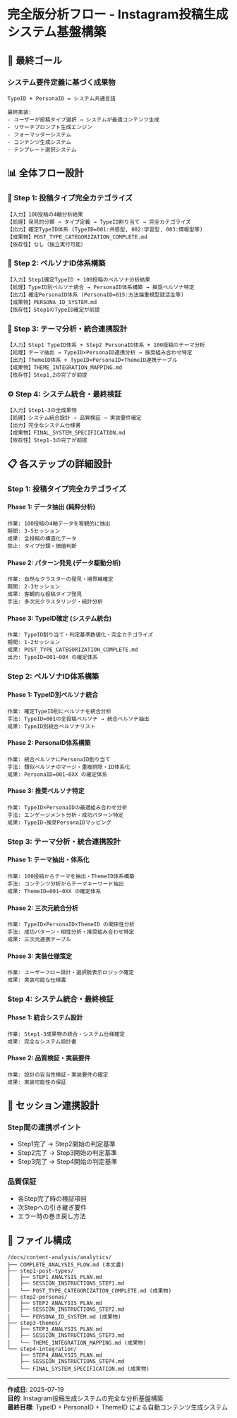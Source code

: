 # 完全版分析フロー - Instagram投稿生成システム基盤構築

## 🎯 最終ゴール

### システム要件定義に基づく成果物
```
TypeID + PersonaID = システム共通言語

最終実装:
- ユーザーが投稿タイプ選択 → システムが最適コンテンツ生成
- リサーチプロンプト生成エンジン
- フォーマッターシステム  
- コンテンツ生成システム
- テンプレート選択システム
```

## 📊 全体フロー設計

### 🔄 Step 1: 投稿タイプ完全カテゴライズ
```
【入力】100投稿の4軸分析結果
【処理】発見的分類 → タイプ定義 → TypeID割り当て → 完全カテゴライズ
【出力】確定TypeID体系 (TypeID=001:共感型, 002:学習型, 003:情報型等)
【成果物】POST_TYPE_CATEGORIZATION_COMPLETE.md
【依存性】なし（独立実行可能）
```

### 👥 Step 2: ペルソナID体系構築
```
【入力】Step1確定TypeID + 100投稿のペルソナ分析結果
【処理】TypeID別ペルソナ統合 → PersonaID体系構築 → 推奨ペルソナ特定
【出力】確定PersonaID体系 (PersonaID=015:方法論重視型就活生等)
【成果物】PERSONA_ID_SYSTEM.md
【依存性】Step1のTypeID確定が前提
```

### 🔗 Step 3: テーマ分析・統合連携設計
```
【入力】Step1 TypeID体系 + Step2 PersonaID体系 + 100投稿のテーマ分析
【処理】テーマ抽出 → TypeID×PersonaID連携分析 → 推奨組み合わせ特定
【出力】ThemeID体系 + TypeID×PersonaID×ThemeID連携テーブル
【成果物】THEME_INTEGRATION_MAPPING.md
【依存性】Step1,2の完了が前提
```

### ⚙️ Step 4: システム統合・最終検証
```
【入力】Step1-3の全成果物
【処理】システム統合設計 → 品質検証 → 実装要件確定
【出力】完全なシステム仕様書
【成果物】FINAL_SYSTEM_SPECIFICATION.md
【依存性】Step1-3の完了が前提
```

## 📋 各ステップの詳細設計

### Step 1: 投稿タイプ完全カテゴライズ

#### Phase 1: データ抽出 (純粋分析)
```
作業: 100投稿の4軸データを客観的に抽出
期間: 3-5セッション
成果: 全投稿の構造化データ
禁止: タイプ分類・価値判断
```

#### Phase 2: パターン発見 (データ駆動分析)
```
作業: 自然なクラスターの発見・境界線確定
期間: 2-3セッション  
成果: 客観的な投稿タイプ発見
手法: 多次元クラスタリング・統計分析
```

#### Phase 3: TypeID確定 (システム統合)
```
作業: TypeID割り当て・判定基準数値化・完全カテゴライズ
期間: 1-2セッション
成果: POST_TYPE_CATEGORIZATION_COMPLETE.md
出力: TypeID=001~00X の確定体系
```

### Step 2: ペルソナID体系構築

#### Phase 1: TypeID別ペルソナ統合
```
作業: 確定TypeID別にペルソナを統合分析
手法: TypeID=001の全投稿ペルソナ → 統合ペルソナ抽出
成果: TypeID別統合ペルソナリスト
```

#### Phase 2: PersonaID体系構築
```
作業: 統合ペルソナにPersonaID割り当て
手法: 類似ペルソナのマージ・重複排除・ID体系化
成果: PersonaID=001~0XX の確定体系
```

#### Phase 3: 推奨ペルソナ特定
```
作業: TypeID×PersonaIDの最適組み合わせ分析
手法: エンゲージメント分析・成功パターン特定
成果: TypeID→推奨PersonaIDマッピング
```

### Step 3: テーマ分析・統合連携設計

#### Phase 1: テーマ抽出・体系化
```
作業: 100投稿からテーマを抽出・ThemeID体系構築
手法: コンテンツ分析からテーマキーワード抽出
成果: ThemeID=001~0XX の確定体系
```

#### Phase 2: 三次元統合分析
```
作業: TypeID×PersonaID×ThemeID の関係性分析
手法: 成功パターン・相性分析・推奨組み合わせ特定
成果: 三次元連携テーブル
```

#### Phase 3: 実装仕様策定
```
作業: ユーザーフロー設計・選択肢表示ロジック確定
成果: 実装可能な仕様書
```

### Step 4: システム統合・最終検証

#### Phase 1: 統合システム設計
```
作業: Step1-3成果物の統合・システム仕様確定
成果: 完全なシステム設計書
```

#### Phase 2: 品質検証・実装要件
```
作業: 設計の妥当性検証・実装要件の確定
成果: 実装可能性の保証
```

## 🔄 セッション連携設計

### Step間の連携ポイント
- Step1完了 → Step2開始の判定基準
- Step2完了 → Step3開始の判定基準  
- Step3完了 → Step4開始の判定基準

### 品質保証
- 各Step完了時の検証項目
- 次Stepへの引き継ぎ要件
- エラー時の巻き戻し方法

## 📁 ファイル構成

```
/docs/content-analysis/analytics/
├── COMPLETE_ANALYSIS_FLOW.md (本文書)
├── step1-post-types/
│   ├── STEP1_ANALYSIS_PLAN.md
│   ├── SESSION_INSTRUCTIONS_STEP1.md
│   └── POST_TYPE_CATEGORIZATION_COMPLETE.md (成果物)
├── step2-personas/
│   ├── STEP2_ANALYSIS_PLAN.md  
│   ├── SESSION_INSTRUCTIONS_STEP2.md
│   └── PERSONA_ID_SYSTEM.md (成果物)
├── step3-themes/
│   ├── STEP3_ANALYSIS_PLAN.md
│   ├── SESSION_INSTRUCTIONS_STEP3.md  
│   └── THEME_INTEGRATION_MAPPING.md (成果物)
└── step4-integration/
    ├── STEP4_ANALYSIS_PLAN.md
    ├── SESSION_INSTRUCTIONS_STEP4.md
    └── FINAL_SYSTEM_SPECIFICATION.md (成果物)
```

---

**作成日**: 2025-07-19  
**目的**: Instagram投稿生成システムの完全な分析基盤構築  
**最終目標**: TypeID + PersonaID + ThemeID による自動コンテンツ生成システム